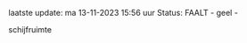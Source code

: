 laatste update: 
ma 13-11-2023 15:56   uur 
Status: FAALT - geel - 
<div class="service Y">schijfruimte</div>